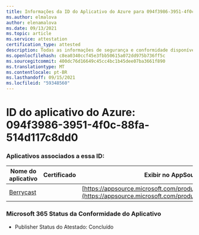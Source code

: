 ```yaml
---
title: Informações da ID do Aplicativo do Azure para 094f3986-3951-4f0c-88fa-514d117c8dd0
ms.author: elmalova
author: elenamalova
ms.date: 09/13/2021
ms.topic: article
ms.service: attestation
certification_type: attested
description: Todas as informações de segurança e conformidade disponíveis para 094f3986-3951-4f0c-88fa-514d117c8ddd0.
ms.openlocfilehash: c8ea0340ccf45e3fbb50615a072dd975b736ff5c
ms.sourcegitcommit: 400dc76d16649c45cc4bc1b45dee07ba3661f890
ms.translationtype: MT
ms.contentlocale: pt-BR
ms.lasthandoff: 09/15/2021
ms.locfileid: "59348560"
---
```

# <a name="azure-app-id-094f3986-3951-4f0c-88fa-514d117c8dd0"></a>ID do aplicativo do Azure: 094f3986-3951-4f0c-88fa-514d117c8dd0


### <a name="apps-associated-with-this-id"></a>Aplicativos associados a essa ID:
| **Nome do aplicativo** | **Certificado** | **Exibir no AppSource** |
|--------------|---------------|-----------------------|
| [Berrycast](https://docs.microsoft.com/microsoft-365-app-certification/forward/WA200002798) |  | [https://appsource.microsoft.com/product/office/WA200002798](https://appsource.microsoft.com/product/office/WA200002798) |

### <a name="microsoft-365-app-compliance-status"></a>Microsoft 365 Status da Conformidade do Aplicativo
- Publisher Status do Atestado: Concluído

